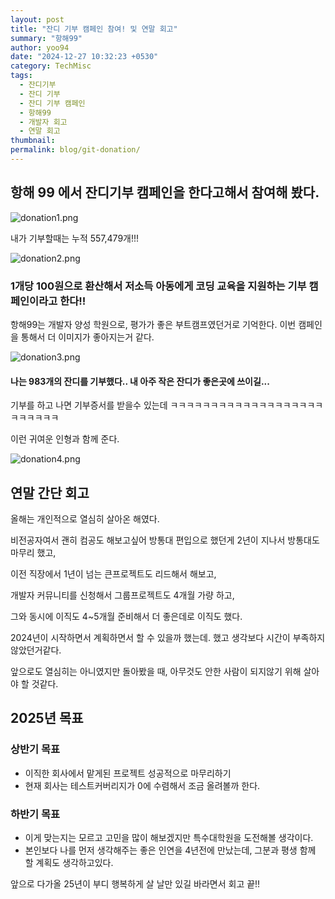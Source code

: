 ```yaml
---
layout: post
title: "잔디 기부 캠페인 참여! 및 연말 회고"
summary: "항해99"
author: yoo94
date: "2024-12-27 10:32:23 +0530"
category: TechMisc
tags:
  - 잔디기부
  - 잔디 기부
  - 잔디 기부 캠페인
  - 항해99
  - 개발자 회고
  - 연말 회고
thumbnail:
permalink: blog/git-donation/
---
```


## 항해 99 에서 잔디기부 캠페인을 한다고해서 참여해 봤다.

<img src="/blog/postImg/donation1.png" alt="donation1.png" style="max-width:100%;">

내가 기부할때는 누적 557,479개!!!

<img src="/blog/postImg/donation2.png" alt="donation2.png" style="max-width:100%;">

### 1개당 100원으로 환산해서 저소득 아동에게 코딩 교육을 지원하는 기부 캠페인이라고 한다!!

항해99는 개발자 양성 학원으로, 평가가 좋은 부트캠프였던거로 기억한다.
이번 캠페인을 통해서 더 이미지가 좋아지는거 같다.

<img src="/blog/postImg/donation3.png" alt="donation3.png" style="max-width:100%;">

#### 나는 983개의 잔디를 기부했다.. 내 아주 작은 잔디가 좋은곳에 쓰이길...

기부를 하고 나면 기부증서를 받을수 있는데
ㅋㅋㅋㅋㅋㅋㅋㅋㅋㅋㅋㅋㅋㅋㅋㅋㅋㅋㅋㅋㅋㅋㅋㅋㅋ

이런 귀여운 인형과 함께 준다.

<img src="/blog/postImg/donation4.png" alt="donation4.png" style="max-width:100%;">

## 연말 간단 회고

올해는 개인적으로 열심히 살아온 해였다.

비전공자여서 괜히 컴공도 해보고싶어 방통대 편입으로 했던게 2년이 지나서 방통대도 마무리 했고,

이전 직장에서 1년이 넘는 큰프로젝트도 리드해서 해보고,

개발자 커뮤니티를 신청해서 그룹프로젝트도 4개월 가량 하고,

그와 동시에 이직도 4~5개월 준비해서 더 좋은데로 이직도 했다.

2024년이 시작하면서 계획하면서 할 수 있을까 했는데. 했고 생각보다 시간이 부족하지 않았던거같다.

앞으로도 열심히는 아니였지만 돌아봤을 때, 아무것도 안한 사람이 되지않기 위해 살아야 할 것같다.

## 2025년 목표

### 상반기 목표

- 이직한 회사에서 맡게된 프로젝트 성공적으로 마무리하기
- 현재 회사는 테스트커버리지가 0에 수렴해서 조금 올려볼까 한다.

### 하반기 목표

- 이게 맞는지는 모르고 고민을 많이 해보겠지만 특수대학원을 도전해볼 생각이다.
- 본인보다 나를 먼저 생각해주는 좋은 인연을 4년전에 만났는데, 그분과 평생 함께 할 계획도 생각하고있다.

앞으로 다가올 25년이 부디 행복하게 살 날만 있길 바라면서 회고 끝!!
